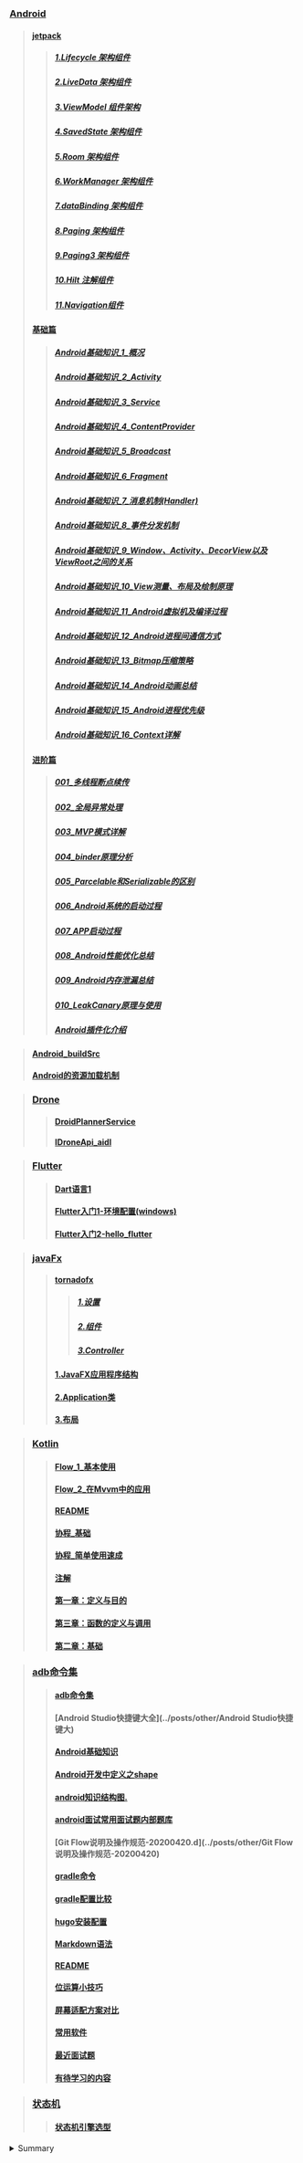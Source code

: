 ### [Android](../posts/Android)
> #### [jetpack](../posts/Android/jetpack)
>> ##### [1.Lifecycle 架构组件](../posts/Android/jetpack/1.Lifecycle架构组件)
>> ##### [2.LiveData 架构组件](../posts/Android/jetpack/2.LiveData架构组件)
>> ##### [3.ViewModel 组件架构](../posts/Android/jetpack/3.ViewModel组件架构)
>> ##### [4.SavedState 架构组件](../posts/Android/jetpack/4.SavedState架构组件)
>> ##### [5.Room 架构组件](../posts/Android/jetpack/5.Room架构组件)
>> ##### [6.WorkManager 架构组件](../posts/Android/jetpack/6.WorkManager架构组件)
>> ##### [7.dataBinding 架构组件](../posts/Android/jetpack/7.dataBinding架构组件)
>> ##### [8.Paging 架构组件](../posts/Android/jetpack/8.Paging架构组件)
>> ##### [9.Paging3 架构组件](../posts/Android/jetpack/9.Paging3架构组件)
>> ##### [10.Hilt 注解组件](../posts/Android/jetpack/10.Hilt注解组件)
>> ##### [11.Navigation组件](../posts/Android/jetpack/11.Navigation组件)
> #### [基础篇](../posts/Android/基础篇)
>> ##### [Android基础知识_1_概况](../posts/Android/基础篇/Android基础知识_1_概况)
>> ##### [Android基础知识_2_Activity](../posts/Android/基础篇/Android基础知识_2_Activity)
>> ##### [Android基础知识_3_Service](../posts/Android/基础篇/Android基础知识_3_Service)
>> ##### [Android基础知识_4_ContentProvider](../posts/Android/基础篇/Android基础知识_4_ContentProvider)
>> ##### [Android基础知识_5_Broadcast](../posts/Android/基础篇/Android基础知识_5_Broadcast)
>> ##### [Android基础知识_6_Fragment](../posts/Android/基础篇/Android基础知识_6_Fragment)
>> ##### [Android基础知识_7_消息机制(Handler)](../posts/Android/基础篇/Android基础知识_7_消息机制(Handler))
>> ##### [Android基础知识_8_事件分发机制](../posts/Android/基础篇/Android基础知识_8_事件分发机制)
>> ##### [Android基础知识_9_Window、Activity、DecorView以及ViewRoot之间的关系](../posts/Android/基础篇/Android基础知识_9_Window_Activity_DecorView以及ViewRoot之间的关系)
>> ##### [Android基础知识_10_View测量、布局及绘制原理](../posts/Android/基础篇/Android基础知识_10_View测量_布局及绘制原理)
>> ##### [Android基础知识_11_Android虚拟机及编译过程](../posts/Android/基础篇/Android基础知识_11_Android虚拟机及编译过程)
>> ##### [Android基础知识_12_Android进程间通信方式](../posts/Android/基础篇/Android基础知识_12_Android进程间通信方式)
>> ##### [Android基础知识_13_Bitmap压缩策略](../posts/Android/基础篇/Android基础知识_13_Bitmap压缩策略)
>> ##### [Android基础知识_14_Android动画总结](../posts/Android/基础篇/Android基础知识_14_Android动画总结)
>> ##### [Android基础知识_15_Android进程优先级](../posts/Android/基础篇/Android基础知识_15_Android进程优先级)
>> ##### [Android基础知识_16_Context详解](../posts/Android/基础篇/Android基础知识_16_Context详解)
> #### [进阶篇](../posts/Android/进阶篇)
>> ##### [001_多线程断点续传](../posts/Android/进阶篇/001_多线程断点续传)
>> ##### [002_全局异常处理](../posts/Android/进阶篇/002_全局异常处理)
>> ##### [003_MVP模式详解](../posts/Android/进阶篇/003_MVP模式详解)
>> ##### [004_binder原理分析](../posts/Android/进阶篇/004_binder原理分析)
>> ##### [005_Parcelable和Serializable的区别](../posts/Android/进阶篇/005_Parcelable和Serializable的区别)
>> ##### [006_Android系统的启动过程](../posts/Android/进阶篇/006_Android系统的启动过程)
>> ##### [007_APP启动过程](../posts/Android/进阶篇/007_APP启动过程)
>> ##### [008_Android性能优化总结](../posts/Android/进阶篇/008_Android性能优化总结)
>> ##### [009_Android内存泄漏总结](../posts/Android/进阶篇/009_Android内存泄漏总结)
>> ##### [010_LeakCanary原理与使用](../posts/Android/进阶篇/010_LeakCanary原理与使用)
>> ##### [Android插件化介绍](../posts/Android/进阶篇/Android插件化介绍)

> #### [Android_buildSrc](../posts/Android/Android_buildSrc)
> #### [Android的资源加载机制](../posts/Android/Android的资源加载机制)

> ### [Drone](../posts/Drone)
>> #### [DroidPlannerService](../posts/Drone/1_DroidPlannerService)
>> #### [IDroneApi_aidl](../posts/Drone/1_IDroneApi_aidl)

> ### [Flutter](../posts/Flutter)
>> #### [Dart语言1](../posts/Flutter/Dart语言1)
>> #### [Flutter入门1-环境配置(windows)](../posts/Flutter/Flutter入门1-环境配置(windows))
>> #### [Flutter入门2-hello_flutter](../posts/Flutter/2-hello_flutter)

> ### [javaFx](../posts/javaFx)
>> #### [tornadofx](../posts/javaFx)
>>> ##### [1.设置](../posts/javaFx/1.设置)
>>> ##### [2.组件](../posts/javaFx/2.组件)
>>> ##### [3.Controller](../posts/javaFx/3.Controller)
>> #### [1.JavaFX应用程序结构](../posts/javaFx/1.JavaFX应用程序结构)
>> #### [2.Application类](../posts/javaFx/2.Application类)
>> #### [3.布局](../posts/javaFx/3.布局)


> ### [Kotlin](../posts/Kotlin)
>> #### [Flow_1_基本使用](../posts/Kotlin/Flow_1_基本使用)
>> #### [Flow_2_在Mvvm中的应用](../posts/Kotlin/Flow_2_在Mvvm中的应用)
>> #### [README](../posts/Kotlin/README)
>> #### [协程_基础](../posts/Kotlin/协程_基础)
>> #### [协程_简单使用速成](../posts/Kotlin/协程_简单使用速成)
>> #### [注解](../posts/Kotlin/注解)
>> #### [第一章：定义与目的](../posts/Kotlin/第一章：定义与目的)
>> #### [第三章：函数的定义与调用](../posts/Kotlin/第三章：函数的定义与调用)
>> #### [第二章：基础](../posts/Kotlin/第二章：基础)

 
 
> ### [adb命令集](../posts/other)
>> #### [adb命令集](../posts/other/adb命令)
>> #### [Android Studio快捷键大全](../posts/other/Android Studio快捷键大)
>> #### [Android基础知识](../posts/other/android知识结构图)
>> #### [Android开发中定义之shape](../posts/other/Android基础知)
>> #### [android知识结构图.](../posts/other/Android开发中定义之shap)
>> #### [android面试常用面试题内部题库](../posts/other/android面试常用面试题内部题)
>> #### [Git Flow说明及操作规范-20200420.d](../posts/other/Git Flow说明及操作规范-20200420)
>> #### [gradle命令](../posts/other/gradle命)
>> #### [gradle配置比较](../posts/other/gradle配置比)
>> #### [hugo安装配置](../posts/other/inde)
>> #### [Markdown语法](../posts/other/Markdown语)
>> #### [README](../posts/other/READM)
>> #### [位运算小技巧](../posts/other/位运算小技)
>> #### [屏幕适配方案对比](../posts/other/屏幕适配方案对)
>> #### [常用软件](../posts/other/常用软)
>> #### [最近面试题](../posts/other/最近面试)
>> #### [有待学习的内容](../posts/other/有待学习的内)


> ### [状态机](../posts/状态机)
>> #### [状态机引擎选型](../posts/状态机/状态机引擎选型)
>
> 
>
>





<details>
<summary>Summary</summary>

| a    | b    | c    |
| ---- | ---- | ---- |
| a    | b    | c    |
| a    | b    | c    |
| a    | b    | c    |

</details>
